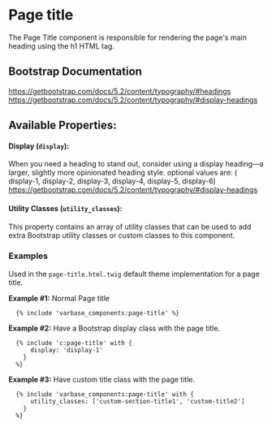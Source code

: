 # Page title

The Page Title component is responsible for rendering the page's main heading using the h1 HTML tag.

## Bootstrap Documentation
https://getbootstrap.com/docs/5.2/content/typography/#headings
https://getbootstrap.com/docs/5.2/content/typography/#display-headings


## Available Properties:

#### Display (`display`):
When you need a heading to stand out, consider using a display
heading—a larger, slightly more opinionated heading style.
optional values are: ( display-1, display-2, display-3, display-4, display-5, display-6)
https://getbootstrap.com/docs/5.2/content/typography/#display-headings

#### Utility Classes (`utility_classes`):
This property contains an array of utility classes that can be used to
add extra Bootstrap utility classes or custom classes to this component.

### Examples
Used in the `page-title.html.twig` default theme implementation for a page title.

**Example #1:** Normal Page title 
```
  {% include 'varbase_components:page-title' %}
```

**Example #2:** Have a Bootstrap display class with the page title.
```
  {% include 'c:page-title' with {
      display: 'display-1'
    }
  %}
```

**Example #3:** Have custom title class with the page title.
```
  {% include 'varbase_components:page-title' with {
      utility_classes: ['custom-section-title1', 'custom-title2']
    }
  %}
```